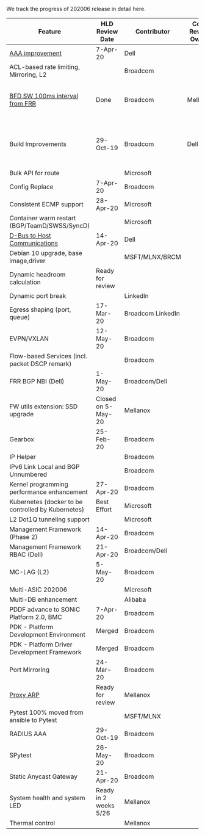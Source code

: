 We track the progress of 202006 release in detail here. 

| Feature                                                 | HLD<br/>Review<br/>Date | Contributor| Code Review Owner        | Code Review Date | 202006  Release | PR Link & Status of PR                                                     |
| ------------------------------------------------------- | --------------------- | -----------|-----------| ------------------------ | ------------------------------------------------------------ | ------------------------------------------------------------ |
| [AAA improvement ](https://github.com/Azure/SONiC/pull/541) | 7-Apr-20     | Dell   |  |   |   |  |
| ACL-based rate limiting, Mirroring, L2  |      | Broadcom   |  |   |   |  |
| [BFD SW 100ms interval from FRR](https://github.com/Azure/SONiC/pull/383)                        | Done     | Broadcom   | Mellanox                 |   |   | [3385](https://github.com/Azure/sonic-buildimage/pull/3385)  - Closed<br>[3838](https://github.com/Azure/sonic-buildimage/pull/3838) - Changes Required |
| Build Improvements                                      |  29-Oct-19     | Broadcom   | Dell                     |  | | [3292](https://github.com/Azure/sonic-buildimage/pull/3292)  -   Closed. New PR number is unknown |
| Bulk API for route   |      | Microsoft   |  |   |   |  |
| Config Replace  | 7-Apr-20     | Broadcom   |  |   |   |  |
| Consistent ECMP support  | 28-Apr-20     | Microsoft   |  |   |   |  |
| Container warm restart (BGP/TeamD/SWSS/SyncD)    |      | Microsoft   |  |   |   |  |
| [D-Bus to Host Communications](https://github.com/Azure/SONiC/pull/541)  | 14-Apr-20     | Dell   |  |   |   |  |
| Debian 10 upgrade, base image,driver     |      | MSFT/MLNX/BRCM   |  |   |   |  |
| Dynamic headroom calculation      |   Ready for review   |    |  |   |   |  |
| Dynamic port break      |     |  LinkedIn  |  |   |   |  |
| Egress shaping (port, queue)      | 17-Mar-20    | Broadcom LinkedIn  |  |   |   |  |
| EVPN/VXLAN      | 12-May-20    |  Broadcom  |  |   |   |  |
| Flow-based Services (incl. packet DSCP remark)      |     |  Broadcom  |  |   |   |  |
| FRR BGP NBI (Dell)      | 1-May-20    |  Broadcom/Dell  |  |   |   |  |
| FW utils extension: SSD upgrade       | Closed on 5-May-20    |  Mellanox  |  |   |   |  |
| Gearbox      | 25-Feb-20    |  Broadcom  |  |   |   |  |
| IP Helper      |     |  Broadcom  |  |   |   |  |
| IPv6 Link Local and BGP Unnumbered      |     |  Broadcom  |  |   |   |  || Dynamic port break      |     |  Broadcom  |  |   |   |  |
| Kernel programming performance enhancement      | 27-Apr-20    |  Broadcom  |  |   |   |  |
| Kubernetes (docker to be controlled by Kubernetes)       | Best Effort    |  Microsoft  |  |   |   |  |
| L2 Dot1Q tunneling support       |     |  Microsoft  |  |   |   |  |
| Management Framework (Phase 2)      | 14-Apr-20    |  Broadcom  |  |   |   |  |
| Management Framework RBAC (Dell)      | 21-Apr-20    |  Broadcom/Dell  |  |   |   |  |
| MC-LAG (L2)      | 5-May-20    |  Broadcom  |  |   |   |  |
| Multi-ASIC 202006       |     |  Microsoft  |  |   |   |  |
| Multi-DB enhancement      |     |  Alibaba  |  |   |   |  |
| PDDF advance to SONiC Platform 2.0, BMC      | 7-Apr-20    |  Broadcom  |  |   |   |  |
| PDK - Platform Development Environment      | Merged    |  Broadcom  |  |   |   |  |
| PDK - Platform Driver Development Framework      | Merged    |  Broadcom  |  |   |   |  |
| Port Mirroring      | 24-Mar-20    |  Broadcom  |  |   |   |  |
| [Proxy ARP](https://github.com/Azure/SONiC/pull/579)       | Ready for review    |  Mellanox  |  |   |   |  |
| Pytest 100% moved from ansible to Pytest       |     |  MSFT/MLNX  |  |   |   |  |
| RADIUS AAA      | 29-Oct-19    |  Broadcom  |  |   |   |  |
| SPytest      | 26-May-20    |  Broadcom  |  |   |   |  |
| Static Anycast Gateway      | 21-Apr-20    |  Broadcom  |  |   |   |  |
| System health and system LED      |  Ready in 2 weeks 5/26   |  Mellanox  |  |   |   |  |
| Thermal control        |     |  Mellanox  |  |   |   |  |